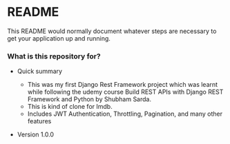 # README #

This README would normally document whatever steps are necessary to get your application up and running.

### What is this repository for? ###

* Quick summary 
  * This was my first Django Rest Framework project which was learnt while following the udemy course Build REST APIs with Django REST Framework and Python by           Shubham Sarda. 
  * This is kind of clone for Imdb.
  * Includes JWT Authentication, Throttling, Pagination, and many other features
  
* Version
  1.0.0


